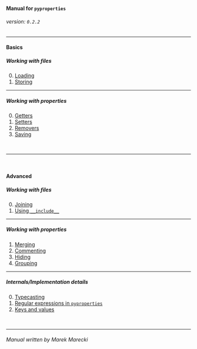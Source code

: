 #### Manual for ```pyproperties```
###### _version: ```0.2.2```_


----


#### Basics

##### Working with files

0.  [Loading](loading.mdown)
1.  [Storing](storing.mdown)

----

##### Working with properties

0.  [Getters](getters.mdown)
1.  [Setters](setters.mdown)
2.  [Removers](removers.mdown)
3.  [Saving](saving.mdown)


&nbsp;

----

&nbsp;


#### Advanced

##### Working with files

0.  [Joining](joining.mdown)
1.  [Using ```__include__```](include.mdown)

----

##### Working with properties

1.  [Merging](merging.mdown)
2.  [Commenting](commenting.mdown)
3.  [Hiding](hiding.mdown)
3.  [Grouping](grouping.mdown)

----

##### Internals/Implementation details

0.  [Typecasting](casting.mdown)
1.  [Regular expressions in ```pyproperties```](regular_expressions.mdown)
2.  [Keys and values](keys_and_values.mdown)

&nbsp;

----

###### _Manual written by Marek Marecki_

